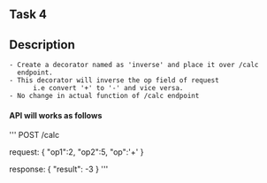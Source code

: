 ## Task 4
## Description
	- Create a decorator named as 'inverse' and place it over /calc
	  endpoint.
	- This decorator will inverse the op field of request
          i.e convert '+' to '-' and vice versa.
	- No change in actual function of /calc endpoint

#### API will works as follows

'''
POST /calc

request:
	{
		"op1":2,
		"op2":5,
		"op":'+'
	}

response:
	{
		"result": -3
	}
'''
